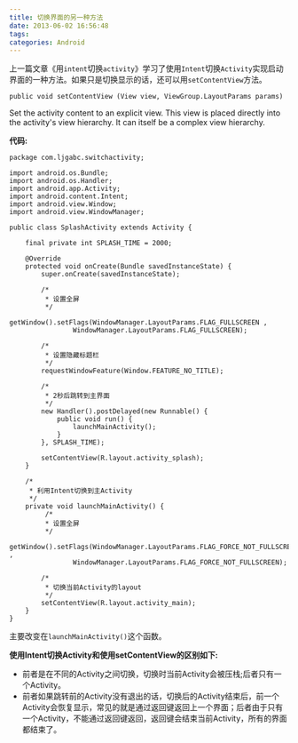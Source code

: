 ```yaml
---
title: 切换界面的另一种方法
date: 2013-06-02 16:56:48
tags: 
categories: Android
---
```


上一篇文章《用``intent``切换``activity``》学习了使用``Intent``切换``Activity``实现启动界面的一种方法。如果只是切换显示的话，还可以用``setContentView``方法。
```
public void setContentView (View view, ViewGroup.LayoutParams params)
```

Set the activity content to an explicit view. This view is placed directly into the activity's view hierarchy. It can itself be a complex view hierarchy.

**代码:**
```
package com.ljgabc.switchactivity;

import android.os.Bundle;
import android.os.Handler;
import android.app.Activity;
import android.content.Intent;
import android.view.Window;
import android.view.WindowManager;

public class SplashActivity extends Activity {

    final private int SPLASH_TIME = 2000;
    
    @Override
    protected void onCreate(Bundle savedInstanceState) {
        super.onCreate(savedInstanceState);
        
        /*
         * 设置全屏
         */
        getWindow().setFlags(WindowManager.LayoutParams.FLAG_FULLSCREEN ,      
                WindowManager.LayoutParams.FLAG_FULLSCREEN);
        
        /*
         * 设置隐藏标题栏
         */
        requestWindowFeature(Window.FEATURE_NO_TITLE);
        
        /*
         * 2秒后跳转到主界面
         */
        new Handler().postDelayed(new Runnable() {
            public void run() {
                launchMainActivity();
            }
        }, SPLASH_TIME);
        
        setContentView(R.layout.activity_splash);
    }   
    
    /*
     * 利用Intent切换到主Activity
     */
    private void launchMainActivity() {
         /*
         * 设置全屏
         */
        getWindow().setFlags(WindowManager.LayoutParams.FLAG_FORCE_NOT_FULLSCREEN ,      
                WindowManager.LayoutParams.FLAG_FORCE_NOT_FULLSCREEN);

        /*
         * 切换当前Activity的layout
         */
        setContentView(R.layout.activity_main);
    }
}
```

主要改变在``launchMainActivity()``这个函数。

**使用Intent切换Activity和使用setContentView的区别如下:**

* 前者是在不同的Activity之间切换，切换时当前Activity会被压栈;后者只有一个Activity。
* 前者如果跳转前的Activity没有退出的话，切换后的Activity结束后，前一个Activity会恢复显示，常见的就是通过返回键返回上一个界面；后者由于只有一个Activity，不能通过返回键返回，返回键会结束当前Activity，所有的界面都结束了。
